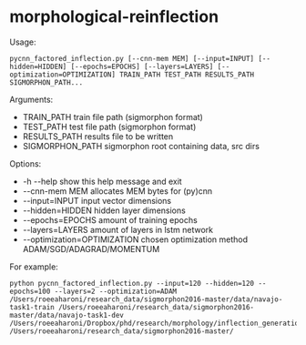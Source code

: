 # morphological-reinflection

Usage:

    pycnn_factored_inflection.py [--cnn-mem MEM] [--input=INPUT] [--hidden=HIDDEN] [--epochs=EPOCHS] [--layers=LAYERS] [--optimization=OPTIMIZATION] TRAIN_PATH TEST_PATH RESULTS_PATH SIGMORPHON_PATH...

Arguments:
*  TRAIN_PATH    train file path (sigmorphon format)
*  TEST_PATH     test file path (sigmorphon format)
*  RESULTS_PATH  results file to be written
*  SIGMORPHON_PATH   sigmorphon root containing data, src dirs

Options:
*  -h --help                     show this help message and exit
*  --cnn-mem MEM                 allocates MEM bytes for (py)cnn
*  --input=INPUT                 input vector dimensions
*  --hidden=HIDDEN               hidden layer dimensions
*  --epochs=EPOCHS               amount of training epochs
*  --layers=LAYERS               amount of layers in lstm network
*  --optimization=OPTIMIZATION   chosen optimization method ADAM/SGD/ADAGRAD/MOMENTUM

For example:

    python pycnn_factored_inflection.py --input=120 --hidden=120 --epochs=100 --layers=2 --optimization=ADAM /Users/roeeaharoni/research_data/sigmorphon2016-master/data/navajo-task1-train /Users/roeeaharoni/research_data/sigmorphon2016-master/data/navajo-task1-dev /Users/roeeaharoni/Dropbox/phd/research/morphology/inflection_generation/results/navajo_results.txt /Users/roeeaharoni/research_data/sigmorphon2016-master/
